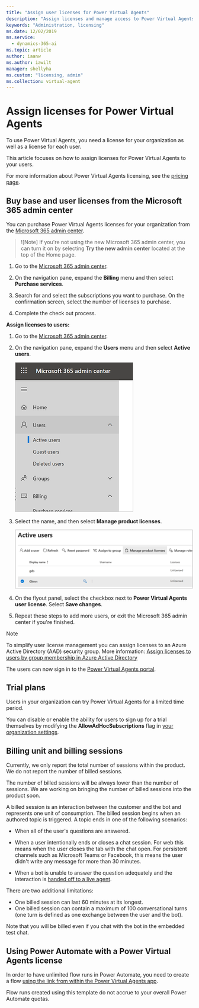 ```yaml
---
title: "Assign user licenses for Power Virtual Agents"
description: "Assign licenses and manage access to Power Virtual Agents for your organization"
keywords: "Administration, licensing"
ms.date: 12/02/2019
ms.service:
  - dynamics-365-ai
ms.topic: article
author: iaanw
ms.author: iawilt
manager: shellyha
ms.custom: "licensing, admin"
ms.collection: virtual-agent
---
```


# Assign licenses for Power Virtual Agents

To use Power Virtual Agents, you need a license for your organization as well as a license for each user. 

This article focuses on how to assign licenses for Power Virtual Agents to your users.

For more information about Power Virtual Agents licensing, see the [pricing page](https://go.microsoft.com/fwlink/?linkid=2099502). 

## Buy base and user licenses from the Microsoft 365 admin center
You can purchase Power Virtual Agents licenses for your organization from the [Microsoft 365 admin center](https://admin.microsoft.com/admin/default.aspx).

  > ![Note]
  > If you're not using the new Microsoft 365 admin center, you can turn it on by selecting **Try the new admin center** located at the top of the Home page.

1. Go to the [Microsoft 365 admin center](https://admin.microsoft.com/admin/default.aspx).

2. On the navigation pane, expand the **Billing** menu and then select **Purchase services**.

3. Search for and select the subscriptions you want to purchase. On the confirmation screen, select the number of licenses to purchase.

4. Complete the check out process.

**Assign licenses to users:**

1. Go to the [Microsoft 365 admin center](https://admin.microsoft.com/admin/default.aspx).

2. On the navigation pane, expand the **Users** menu and then select **Active users**.

    ![Expand Users, then select Active users](media/licensing-menu-users.png)

3. Select the name, and then select **Manage product licenses**.

   ![Select a user and then manage product licenses](media/licensing-manage.png)

4. On the flyout panel, select the checkbox next to **Power Virtual Agents user license**. Select **Save changes**. 

5. Repeat these steps to add more users, or exit the Microsoft 365 admin center if you're finished.

  > [!NOTE]
  > To simplify user license management you can assign licenses to an Azure Active Directory (AAD) security group. More information: [Assign licenses to users by group membership in Azure Active Directory](/azure/active-directory/users-groups-roles/licensing-groups-assign)

The users can now sign in to the [Power Virtual Agents portal](https://powerva.microsoft.com).

## Trial plans
Users in your organization can try Power Virtual Agents for a limited time period.

You can disable or enable the ability for users to sign up for a trial themselves by modifying the **AllowAdHocSubscriptions** flag in [your organization settings](/azure/active-directory/users-groups-roles/directory-self-service-signup). 


## Billing unit and billing sessions
Currently, we only report the total number of sessions within the product. We do not report the number of billed sessions. 

The number of billed sessions will be always lower than the number of sessions. We are working on bringing the number of billed sessions into the product soon.

A billed session is an interaction between the customer and the bot and represents one unit of consumption. The billed session begins when an authored topic is triggered. A topic ends in one of the following scenarios: 

- When all of the user's questions are answered.

- When a user intentionally ends or closes a chat session. For web this means when the user closes the tab with the chat open. For persistent channels such as Microsoft Teams or Facebook, this means the user didn't write any message for more than 30 minutes.

- When a bot is unable to answer the question adequately and the interaction is [handed off to a live agent](advanced-hand-off.md).

There are two additional limitations:

- One billed session can last 60 minutes at its longest.
- One billed session can contain a maximum of 100 conversational turns (one turn is defined as one exchange between the user and the bot).

Note that you will be billed even if you chat with the bot in the embedded test chat. 

## Using Power Automate with a Power Virtual Agents license
In order to have unlimited flow runs in Power Automate, you need to create a flow [using the link from within the Power Virtual Agents app](advanced-flow.md). 

Flow runs created using this template do not accrue to your overall Power Automate quotas. 


